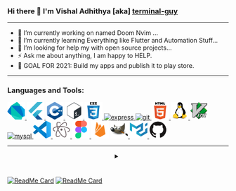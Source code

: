 
### Hi there 👋 I'm Vishal Adhithya [aka] [terminal-guy](https://github.com/terminal-guy)
---

- 🔭 I’m currently working on named Doom Nvim ...
- 🌱 I’m currently learning Everything like Flutter and Automation Stuff...
- 🤔 I’m looking for help my with open source projects...
- ⚡ Ask me about anything, I am happy to HELP.
- 🥅 GOAL FOR 2021: Build my apps and publish it to play store.

--- 

<h3 align="left">Languages and Tools:</h3>
<p align="left"> <a href="https://www.java.com" target="_blank"> <img src="https://raw.githubusercontent.com/devicons/devicon/c7d326b6009e60442abc35fa45706d6f30ee4c8e/icons/dart/dart-original.svg" alt="java" width="40" height="40"/> </a>
 <a href="https://developer.mozilla.org/en-US/docs/Web/JavaScript" target="_blank"> <img src="https://raw.githubusercontent.com/devicons/devicon/c7d326b6009e60442abc35fa45706d6f30ee4c8e/icons/flutter/flutter-original.svg" alt="javascript" width="40" height="40"/> </a>
  <a href="https://nodejs.org" target="_blank"> <img src="https://raw.githubusercontent.com/devicons/devicon/c7d326b6009e60442abc35fa45706d6f30ee4c8e/icons/cplusplus/cplusplus-original.svg" alt="nodejs" width="40" height="40"> </a> 
  <a href="https://getbootstrap.com" target="_blank"> <img src="https://raw.githubusercontent.com/devicons/devicon/c7d326b6009e60442abc35fa45706d6f30ee4c8e/icons/bash/bash-plain.svg" alt="bootstrap" width="40" height="40"/> </a> 
  <a href="https://www.w3schools.com/css/" target="_blank"> <img src="https://raw.githubusercontent.com/devicons/devicon/master/icons/css3/css3-original-wordmark.svg" alt="css3" width="40" height="40"/> </a> 
  <a href="https://expressjs.com" target="_blank"> <img src="https://avatars0.githubusercontent.com/u/983927?v=3&s=400" alt="express" width="40" height="40"/> </a> 
  <a href="https://git-scm.com/" target="_blank"> <img src="https://www.vectorlogo.zone/logos/git-scm/git-scm-icon.svg" alt="git" width="40" height="40"/> </a> 
  <a href="https://www.w3.org/html/" target="_blank"> <img src="https://raw.githubusercontent.com/devicons/devicon/master/icons/html5/html5-original-wordmark.svg" alt="html5" width="40" height="40"/> </a> <a href="https://www.linux.org/" target="_blank"> <img src="https://raw.githubusercontent.com/devicons/devicon/master/icons/linux/linux-original.svg" alt="linux" width="40" height="40"/> </a>
   <a href="https://www.mongodb.com/" target="_blank"> <img src="https://raw.githubusercontent.com/devicons/devicon/c7d326b6009e60442abc35fa45706d6f30ee4c8e/icons/vim/vim-original.svg" alt="mongodb" width="40" height="40"/> </a>
 <a href="https://www.mysql.com/" target="_blank"> <img src="https://upload.wikimedia.org/wikipedia/commons/thumb/0/08/EmacsIcon.svg/1024px-EmacsIcon.svg.png" alt="mysql" width="40" height="40"/> </a> 
 <a href="https://www.nginx.com" target="_blank"> <img src="https://raw.githubusercontent.com/github/explore/80688e429a7d4ef2fca1e82350fe8e3517d3494d/topics/visual-studio-code/visual-studio-code.png" alt="nginx" width="40" height="40"/> </a> 
 <a href="https://www.arduino.cc/" target="_blank"> <img src="https://raw.githubusercontent.com/devicons/devicon/c7d326b6009e60442abc35fa45706d6f30ee4c8e/icons/atom/atom-original.svg" alt="arduino" width="40" height="40"/> </a> 
 <a href="https://www.php.net" target="_blank"> 
 <img src="https://raw.githubusercontent.com/devicons/devicon/c7d326b6009e60442abc35fa45706d6f30ee4c8e/icons/figma/figma-original.svg" alt="php" width="40" height="40"/> </a> <a href="https://postman.com" target="_blank"> </a> 
 <img src="https://raw.githubusercontent.com/devicons/devicon/c7d326b6009e60442abc35fa45706d6f30ee4c8e/icons/firebase/firebase-plain.svg" alt="postman" width="40" height="40"/> </a> 
 <a href="https://github.com/puppeteer/puppeteer" target="_blank">
  <img src="https://raw.githubusercontent.com/devicons/devicon/c7d326b6009e60442abc35fa45706d6f30ee4c8e/icons/gimp/gimp-original.svg" alt="puppeteer" width="40" height="40"/> </a> 
  <a href="https://github.com/puppeteer/puppeteer" target="_blank">
  <img src="https://raw.githubusercontent.com/devicons/devicon/c7d326b6009e60442abc35fa45706d6f30ee4c8e/icons/materialui/materialui-original.svg" alt="puppeteer" width="40" height="40"/> </a> 
  <a href="https://github.com/puppeteer/puppeteer" target="_blank">
  <img src="https://raw.githubusercontent.com/devicons/devicon/c7d326b6009e60442abc35fa45706d6f30ee4c8e/icons/github/github-original.svg" alt="puppeteer" width="40" height="40"/> </a> 
  </p>


---

<div align="center">
<details>
<summary></summary>
    <p align="center">
    <a href="#ǝɔϟlʍo" target="_blank">
 <img alt="GitHub Stats" src="https://github-readme-stats.vercel.app/api?username=terminal-guy&show_icons=true&hide_border=false&theme=tokyonight"/>
 <br> </br>
<img alt="Top Language" src="https://github-readme-stats.vercel.app/api/top-langs/?username=terminal-guy&hide=html,&hide_border=false&theme=tokyonight&layout=compact"/>
           </a>
    </p>
</details>
</div>

#
[![ReadMe Card](https://github-readme-stats.vercel.app/api/pin/?username=terminal-guy&repo=dotfiles&theme=tokyonight&hide_border=true)](https://github.com/terminal-guy/dotfiles)
[![ReadMe Card](https://github-readme-stats.vercel.app/api/pin/?username=terminal-guy&repo=Doom-Nvim&theme=tokyonight&hide_border=true)](https://github.com/terminal-guy/Doom-Nvim)
